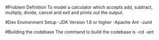 #Problem Definition
To model a calculator which accepts add, subtract, multiply, divide, cancel and exit and prints out the output.

#Dev Environment Setup
-JDK Version 1.6 or higher
-Apache Ant
-Junit

#Building the codebase
 The command to build the codebase is
-cd <path to build.xml>
-ant
